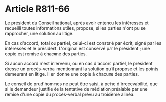 # Article R811-66

<p>Le président du Conseil national, après avoir entendu les intéressés et recueilli toutes informations utiles, propose, si les parties n'ont pu se rapprocher, une solution au litige.</p><p>En cas d'accord, total ou partiel, celui-ci est constaté par écrit, signé par les intéressés et le président. L'original est conservé par le président ; une copie est remise à chacune des parties.</p><p>Si aucun accord n'est intervenu, ou en cas d'accord partiel, le président dresse un procès-verbal mentionnant la solution qu'il propose et les points demeurant en litige. Il en donne une copie à chacune des parties.</p><p>Le conseil de prud'hommes ne peut être saisi, à peine d'irrecevabilité, que si le demandeur justifie de la tentative de médiation préalable par une remise d'une copie du procès-verbal prévu au troisième alinéa.</p>